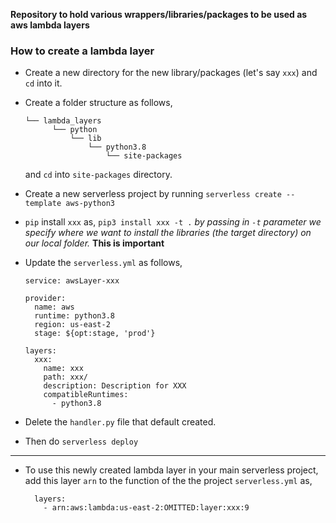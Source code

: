 **Repository to hold various wrappers/libraries/packages to be used as aws lambda layers**

### **How to create a lambda layer**

- Create a new directory for the new library/packages (let's say `xxx`) and `cd` into it.

- Create a folder structure as follows, 

  ```
  └── lambda_layers
        └── python
            └── lib
                └── python3.8
                    └── site-packages
  ```
  and `cd` into `site-packages` directory.

- Create a new serverless project by running `serverless create --template aws-python3`

- `pip` install `xxx` as, `pip3 install xxx -t .` *by passing in `-t` parameter we specify where we want to install the libraries (the target directory) on our local folder.* **This is important**

- Update the `serverless.yml` as follows,

  ```
  service: awsLayer-xxx

  provider:
    name: aws
    runtime: python3.8
    region: us-east-2
    stage: ${opt:stage, 'prod'}

  layers:
    xxx:
      name: xxx
      path: xxx/
      description: Description for XXX
      compatibleRuntimes:
        - python3.8
  ```
  
- Delete the `handler.py` file that default created.

- Then do `serverless deploy`

***

* To use this newly created lambda layer in your main serverless project, add this layer `arn` to the function of the the project `serverless.yml` as, 

  ```
    layers:
      - arn:aws:lambda:us-east-2:OMITTED:layer:xxx:9
  ```
  
